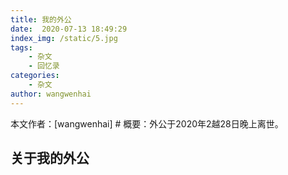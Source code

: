 ```yaml
---
title: 我的外公
date:  2020-07-13 18:49:29
index_img: /static/5.jpg
tags: 
    - 杂文
    - 回忆录
categories: 
    - 杂文
author: wangwenhai
---
```

本文作者：[wangwenhai] # 概要：外公于2020年2越28日晚上离世。
<!-- more -->

## 关于我的外公